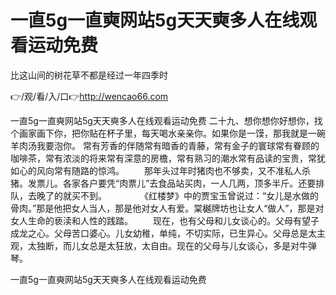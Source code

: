 # 一直5g一直奭网站5g天天奭多人在线观看运动免费
比这山间的树花草不都是经过一年四季时

👉/观/看/入/口👉http://wencao66.com

一直5g一直奭网站5g天天奭多人在线观看运动免费	二十九、想你想你好想你，找个画家画下你，把你贴在杯子里，每天喝水亲亲你。如果你是一馍，那我就是一碗羊肉汤我要泡你。
常有芳香的伴随常有暗香的青藤，常有金子的寰球常有眷顾的咖啡茶，常有浓淡的将来常有深意的房檐，常有熟习的潮水常有品读的宝贵，常犹如心的风向常有随路的惊鸿。
　　那年头过年时猪肉也不够卖，又不准私人杀猪。发票儿。各家各户要凭“肉票儿”去食品站买肉，一人几两，顶多半斤。还要排队，去晚了的就买不到。
　　　　《红楼梦》中的贾宝玉曾说过：“女儿是水做的骨肉。”那是他把女人当人，那是他对女人有爱。棠樾牌坊也让女人“做人”，那是对女人生命的亵渎和人性的践踏。
　　现在，也有父母和儿女谈心的。父母有望子成龙之心。父母苦口婆心。儿女幼稚，单纯，不切实际，已生异心。父母总是太主观，太独断，而儿女总是太狂放，太自由。现在的父母与儿女谈心，多是对牛弹琴。

一直5g一直奭网站5g天天奭多人在线观看运动免费
